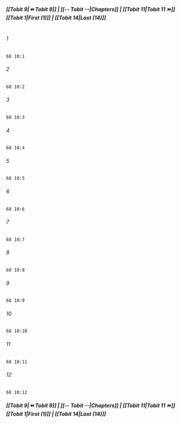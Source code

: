 
##### **[[Tobit 9|⏪ Tobit 9]] | [[-- Tobit --|Chapters]] | [[Tobit 11|Tobit 11 ⏩]]**<br>**[[Tobit 1|First (1)]] | [[Tobit 14|Last (14)]]**<br><br>

###### 1
``` verse
68 10:1
```
###### 2
``` verse
68 10:2
```
###### 3
``` verse
68 10:3
```
###### 4
``` verse
68 10:4
```
###### 5
``` verse
68 10:5
```
###### 6
``` verse
68 10:6
```
###### 7
``` verse
68 10:7
```
###### 8
``` verse
68 10:8
```
###### 9
``` verse
68 10:9
```
###### 10
``` verse
68 10:10
```
###### 11
``` verse
68 10:11
```
###### 12
``` verse
68 10:12
```

##### **[[Tobit 9|⏪ Tobit 9]] | [[-- Tobit --|Chapters]] | [[Tobit 11|Tobit 11 ⏩]]**<br>**[[Tobit 1|First (1)]] | [[Tobit 14|Last (14)]]**

